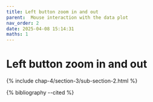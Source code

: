 ```yaml
---
title: Left button zoom in and out
parent:  Mouse interaction with the data plot
nav_order: 2
date: 2025-04-08 15:14:31
maths: 1
---
```


# Left button zoom in and out

{% include chap-4/section-3/sub-section-2.html %}

{% bibliography --cited %}


